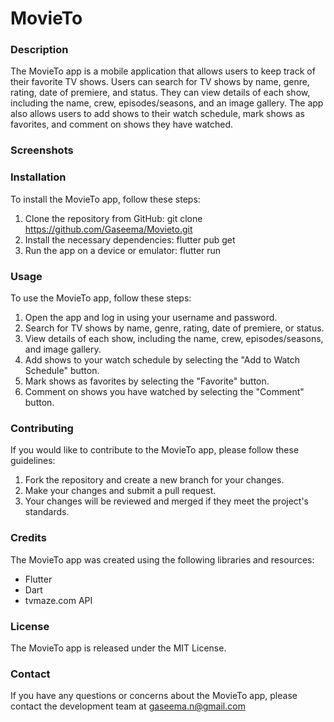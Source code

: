 # MovieTo

### Description
The MovieTo app is a mobile application that allows users to keep track of their favorite TV shows. Users can search for TV shows by name, genre, rating, date of premiere, and status. They can view details of each show, including the name, crew, episodes/seasons, and an image gallery. The app also allows users to add shows to their watch schedule, mark shows as favorites, and comment on shows they have watched.

### Screenshots
### Installation
To install the MovieTo app, follow these steps:
1. Clone the repository from GitHub: git clone https://github.com/Gaseema/Movieto.git
2. Install the necessary dependencies: flutter pub get
3. Run the app on a device or emulator: flutter run
### Usage
To use the MovieTo app, follow these steps:

1. Open the app and log in using your username and password.
2. Search for TV shows by name, genre, rating, date of premiere, or status.
3. View details of each show, including the name, crew, episodes/seasons, and image gallery.
4. Add shows to your watch schedule by selecting the "Add to Watch Schedule" button.
5. Mark shows as favorites by selecting the "Favorite" button.
6. Comment on shows you have watched by selecting the "Comment" button.


### Contributing
If you would like to contribute to the MovieTo app, please follow these guidelines:

1. Fork the repository and create a new branch for your changes.
2. Make your changes and submit a pull request.
3. Your changes will be reviewed and merged if they meet the project's standards.

### Credits
The MovieTo app was created using the following libraries and resources:

- Flutter
- Dart
- tvmaze.com API


### License
The MovieTo app is released under the MIT License.

### Contact
If you have any questions or concerns about the MovieTo app, please contact the development team at gaseema.n@gmail.com

